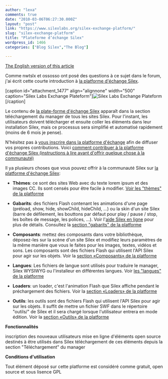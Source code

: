```yaml
---
author: "lexa"
comments: true
date: "2010-03-06T06:27:30.000Z"
layout: "post"
link: "https://www.silexlabs.org/silex-exchange-platform/"
slug: "silex-exchange-platform"
title: "Plateforme d’échange Silex"
wordpress_id: 1466
categories: ["Blog Silex","The Blog"]

---
```

[The English version of this article](https://www.silexlabs.org/en/2010/03/silex-exchange-platform/)



Comme nwtslx et ossosso ont posé des questions à ce sujet dans le forum, j'ai écrit cette courte introduction à [la platforme d'échange Silex](http://wp-manager.silex-ria.org/).

[caption id="attachment_1477" align="alignnone" width="500" caption="Silex Labs Exchange Plateform"]![Silex Labs Exchange Plateform](https://www.silexlabs.org/wp-content/uploads/2010/03/4308746824_1098189795.jpg)[/caption]

Le contenu de [la plate-forme d'échange Silex](http://wp-manager.silex-ria.org/) apparaît dans la section téléchargement du manager de tous les sites Silex. Pour l'instant, les utilisateurs doivent télécharger et ensuite coller les éléments dans leur installation Silex, mais ce processus sera simplifié et automatisé rapidement (moins de 6 mois je pense).

<!-- more -->

N'hésitez pas à [vous inscrire dans la platforme d'échange](http://wp-manager.silex-ria.org/wp-login.php?action=register) afin de diffuser vos propres contributions. Voici [comment contribuer à la platforme d'échange Silex (instructions à lire avant d'offrir quelque chose à la communauté)](http://wp-manager.silex-ria.org/?page_id=98)

Il ya plusieurs choses que vous pouvez offrir à la communauté Silex sur [la platforme d'échange Silex](http://wp-manager.silex-ria.org/):




  * **Thèmes**: ce sont des sites Web avec du texte lorem ipsum et des images CC. Ils sont censés pour être facile à modifier. [Voir les "thèmes" de la platforme](http://wp-manager.silex-ria.org/?cat=6)


  * **Gabarits**: des fichiers Flash contenant les animations d'une page (préload, show, hide, showChild, hideChild, ...) ou la skin d'un site Silex (barre de défilement, les bouttons par défaut pour play / pause / stop, les boîtes de message, les polices, ...). Voir l'[aide Silex en ligne](http://silex-ria.org/aide/documentation) pour plus de détails. Consultez la [section "gabarits" de la platforme](http://wp-manager.silex-ria.org/?cat=5)


  * **Composants**: mettez des composants dans votre bibliothèque, déposez-les sur la scène d'un site Silex et modifiez leurs paramètres de la même manière que vous le faites pour les images, textes, vidéos et sons. Les composants sont des fichiers Flash qui utilisent l'API Silex pour agir sur les objets. Voir la [section «Composants» de la platforme](http://wp-manager.silex-ria.org/?cat=7)


  * **Langues**: Les fichiers de langue sont utilisés pour traduire le manager, Silex WYSIWYG ou l'installeur en différentes langues. Voir [les "langues" de la platforme](http://wp-manager.silex-ria.org/?cat=9)


  * **Loaders**: un loader, c'est l'animation Flash que Silex affiche pendant le préchargement des fichiers. Voir la [section «Loaders» de la platforme](http://wp-manager.silex-ria.org/?cat=8)


  * **Outils**: les outils sont des fichiers Flash qui utilisent l'API Silex pour agir sur les objets. Il suffit de mettre un fichier SWF dans le répertoire "outils/" de Silex et il sera chargé lorsque l'utilisateur entrera en mode édition. Voir la [section «Outils» de la platforme](http://wp-manager.silex-ria.org/?cat=4)


**Fonctionnalités**

inscription des nouveaux utilisateurs
mise en ligne d'éléments open source destinés à être utilisés dans Silex
téléchargement de ces éléments depuis la section "Téléchargement" du manager

**Conditions d'utilisation**

Tout élément déposé sur cette platforme est considéré comme gratuit, open source et sous lisence GPL

